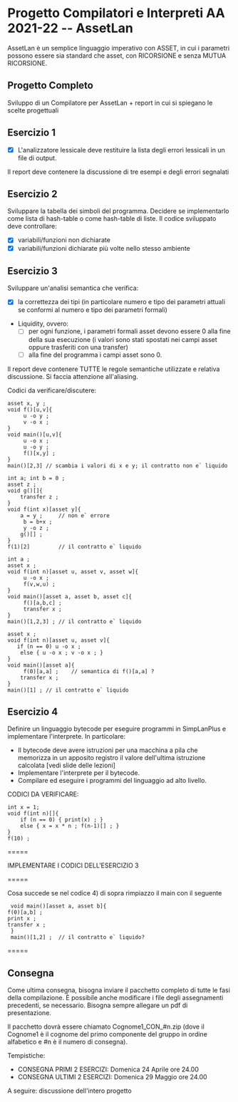 # Progetto Compilatori e Interpreti AA 2021-22 -- AssetLan
AssetLan è un semplice linguaggio imperativo con ASSET, in cui i parametri possono essere sia standard che asset, con RICORSIONE e senza MUTUA RICORSIONE.

## Progetto Completo
Sviluppo di un Compilatore per AssetLan + report in cui si spiegano le scelte progettuali

## Esercizio 1
- [x] L'analizzatore lessicale deve restituire la lista degli errori lessicali in un file
di output. 

Il report deve contenere la discussione di tre esempi e degli errori segnalati

## Esercizio 2
Sviluppare la tabella dei simboli del programma. Decidere se implementarlo come
lista di hash-table o come hash-table di liste.
Il codice sviluppato deve controllare:
- [x] variabili/funzioni non dichiarate
- [x] variabili/funzioni dichiarate più volte nello stesso ambiente

## Esercizio 3
Sviluppare un'analisi semantica che verifica:
- [x] la correttezza dei tipi (in particolare numero e tipo dei parametri attuali
  se conformi al numero e tipo dei parametri formali)
* Liquidity, ovvero:  
     - [ ] per ogni funzione, i parametri formali asset devono essere 0 alla fine della
	    sua esecuzione (i valori sono stati spostati nei campi asset oppure trasferiti
	    con una transfer)
     - [ ] alla fine del programma i campi asset sono 0. 

Il report deve contenere TUTTE le regole semantiche utilizzate e relativa discussione.
Si faccia attenzione all'aliasing.

Codici da verificare/discutere:
   
```
asset x, y ;
void f()[u,v]{
     u -o y ;
     v -o x ;    
}
void main()[u,v]{
     u -o x ;
     u -o y ;
     f()[x,y] ;
}
main()[2,3]	// scambia i valori di x e y; il contratto non e` liquido
```
   
```
int a; int b = 0 ;
asset z ;
void g()[]{
	transfer z ;
}
void f(int x)[asset y]{
	a = y ;		// non e` errore
     b = b+x ;
     y -o z ;
	g()[] ;
}
f(1)[2] 		// il contratto e` liquido
```

```
int a ;
asset x ;
void f(int n)[asset u, asset v, asset w]{
     u -o x ;
     f(v,w,u) ;
}
void main()[asset a, asset b, asset c]{
     f()[a,b,c] ;
     transfer x ;
}
main()[1,2,3] ;	// il contratto e` liquido
```

```
asset x ;
void f(int n)[asset u, asset v]{
   if (n == 0) u -o x ;
    else { u -o x ; v -o x ; }
}
void main()[asset a]{
     f(0)[a,a] ;	// semantica di f()[a,a] ?
	transfer x ;
}
main()[1] ;	// il contratto e` liquido
```

## Esercizio 4
Definire un linguaggio bytecode per eseguire programmi in SimpLanPlus
e implementare l'interprete. In particolare:
*  Il bytecode deve avere istruzioni per una macchina a pila che memorizza in un
   apposito registro il valore dell'ultima istruzione calcolata [vedi slide delle lezioni]
*  Implementare l'interprete per il bytecode.
*  Compilare ed eseguire i programmi del linguaggio ad alto livello.

CODICI DA VERIFICARE:

```
int x = 1;
void f(int n)[]{
	if (n == 0) { print(x) ; }
	else { x = x * n ; f(n-1)[] ; }
}
f(10) ;
```
=====

IMPLEMENTARE I CODICI DELL'ESERCIZIO 3

=====

Cosa succede se nel codice 4) di sopra rimpiazzo il main con il seguente

     void main()[asset a, asset b]{
	f(0)[a,b] ;
	print x ;	
	transfer x ;
     }
     main()[1,2] ;	// il contratto e` liquido?

=====

## Consegna
Come ultima consegna, bisogna inviare il pacchetto completo di tutte le fasi della compilazione.
È possibile anche modificare i file degli assegnamenti precedenti, se necessario.
Bisogna sempre allegare un pdf di presentazione.

Il pacchetto dovrà essere chiamato Cognome1_CON_#n.zip (dove il Cognome1 è il
cognome del primo componente del gruppo in ordine alfabetico e #n è il numero di 
consegna). 

Tempistiche: 

* CONSEGNA PRIMI 2 ESERCIZI: Domenica 24 Aprile ore 24.00
* CONSEGNA ULTIMI 2 ESERCIZI: Domenica 29 Maggio ore 24.00

A seguire: discussione dell'intero progetto
